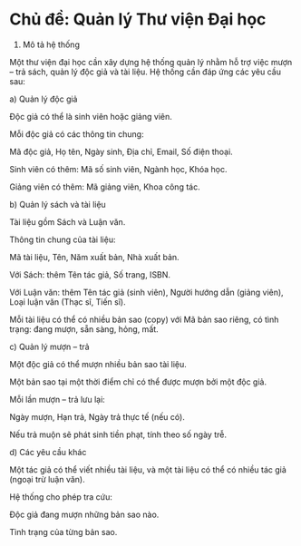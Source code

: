 # Chủ đề: Quản lý Thư viện Đại học
1. Mô tả hệ thống

Một thư viện đại học cần xây dựng hệ thống quản lý nhằm hỗ trợ việc mượn – trả sách, quản lý độc giả và tài liệu. Hệ thống cần đáp ứng các yêu cầu sau:

a) Quản lý độc giả

Độc giả có thể là sinh viên hoặc giảng viên.

Mỗi độc giả có các thông tin chung:

Mã độc giả, Họ tên, Ngày sinh, Địa chỉ, Email, Số điện thoại.

Sinh viên có thêm: Mã số sinh viên, Ngành học, Khóa học.

Giảng viên có thêm: Mã giảng viên, Khoa công tác.

b) Quản lý sách và tài liệu

Tài liệu gồm Sách và Luận văn.

Thông tin chung của tài liệu:

Mã tài liệu, Tên, Năm xuất bản, Nhà xuất bản.

Với Sách: thêm Tên tác giả, Số trang, ISBN.

Với Luận văn: thêm Tên tác giả (sinh viên), Người hướng dẫn (giảng viên), Loại luận văn (Thạc sĩ, Tiến sĩ).

Mỗi tài liệu có thể có nhiều bản sao (copy) với Mã bản sao riêng, có tình trạng: đang mượn, sẵn sàng, hỏng, mất.

c) Quản lý mượn – trả

Một độc giả có thể mượn nhiều bản sao tài liệu.

Một bản sao tại một thời điểm chỉ có thể được mượn bởi một độc giả.

Mỗi lần mượn – trả lưu lại:

Ngày mượn, Hạn trả, Ngày trả thực tế (nếu có).

Nếu trả muộn sẽ phát sinh tiền phạt, tính theo số ngày trễ.

d) Các yêu cầu khác

Một tác giả có thể viết nhiều tài liệu, và một tài liệu có thể có nhiều tác giả (ngoại trừ luận văn).

Hệ thống cho phép tra cứu:

Độc giả đang mượn những bản sao nào.

Tình trạng của từng bản sao.